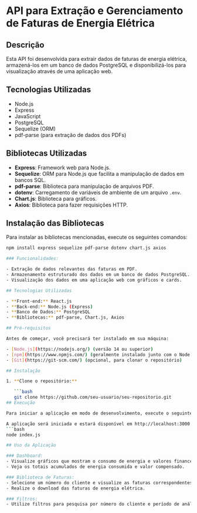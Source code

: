 # API para Extração e Gerenciamento de Faturas de Energia Elétrica

## Descrição

Esta API foi desenvolvida para extrair dados de faturas de energia elétrica, armazená-los em um banco de dados PostgreSQL e disponibilizá-los para visualização através de uma aplicação web.

## Tecnologias Utilizadas

- Node.js
- Express
- JavaScript
- PostgreSQL
- Sequelize (ORM)
- pdf-parse (para extração de dados dos PDFs)

## Bibliotecas Utilizadas

- **Express**: Framework web para Node.js.
- **Sequelize**: ORM para Node.js que facilita a manipulação de dados em bancos SQL.
- **pdf-parse**: Biblioteca para manipulação de arquivos PDF.
- **dotenv**: Carregamento de variáveis de ambiente de um arquivo `.env`.
- **Chart.js**: Biblioteca para gráficos.
- **Axios**: Biblioteca para fazer requisições HTTP.

## Instalação das Bibliotecas

Para instalar as bibliotecas mencionadas, execute os seguintes comandos:

```bash
npm install express sequelize pdf-parse dotenv chart.js axios

### Funcionalidades:

- Extração de dados relevantes das faturas em PDF.
- Armazenamento estruturado dos dados em um banco de dados PostgreSQL.
- Visualização dos dados em uma aplicação web com gráficos e cards.

## Tecnologias Utilizadas

- **Front-end:** React.js
- **Back-end:** Node.js (Express)
- **Banco de Dados:** PostgreSQL
- **Bibliotecas:** pdf-parse, Chart.js, Axios

## Pré-requisitos

Antes de começar, você precisará ter instalado em sua máquina:

- [Node.js](https://nodejs.org/) (versão 14 ou superior)
- [npm](https://www.npmjs.com/) (geralmente instalado junto com o Node.js)
- [Git](https://git-scm.com/) (opcional, para clonar o repositório)

## Instalação

1. **Clone o repositório:**

   ```bash
   git clone https://github.com/seu-usuario/seu-repositorio.git
## Execução

Para iniciar a aplicação em modo de desenvolvimento, execute o seguinte comando:

A aplicação será iniciada e estará disponível em http://localhost:3000 por padrão. Você pode abrir essa URL em um navegador para ver a aplicação em funcionamento.
```bash
node index.js

## Uso da Aplicação

### Dashboard:
- Visualize gráficos que mostram o consumo de energia e valores financeiros.
- Veja os totais acumulados de energia consumida e valor compensado.

### Biblioteca de Faturas:
- Selecione um número do cliente e visualize as faturas correspondentes.
- Realize o download das faturas de energia elétrica.

### Filtros:
- Utilize filtros para pesquisa por número do cliente e período de análise.


